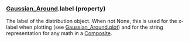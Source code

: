 ### [Gaussian_Around](Gaussian_Around.md).label (property)




The label of the distribution object.  When not None, this is used for
the x-label when plotting (see [Gaussian_Around.plot](Gaussian_Around.plot.md)) and for the
string representation for any math in a [Composite](Composite.md).

